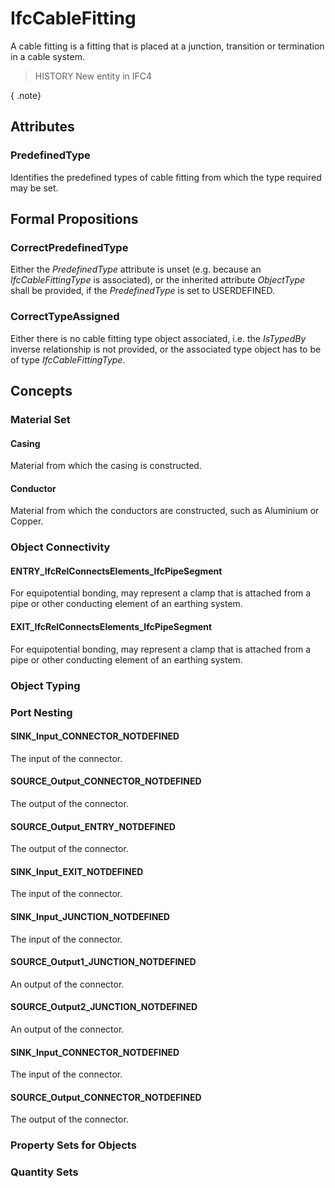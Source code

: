 # IfcCableFitting

A cable fitting is a fitting that is placed at a junction, transition or termination in a cable system.<!-- end of definition -->

> HISTORY  New entity in IFC4

{ .note}
>

## Attributes

### PredefinedType
Identifies the predefined types of cable fitting from which the type required may be set.

## Formal Propositions

### CorrectPredefinedType
Either the _PredefinedType_ attribute is unset (e.g. because an _IfcCableFittingType_ is associated), or the inherited attribute _ObjectType_ shall be provided, if the _PredefinedType_ is set to USERDEFINED.

### CorrectTypeAssigned
Either there is no cable fitting type object associated, i.e. the _IsTypedBy_ inverse relationship is not provided, or the associated type object has to be of type _IfcCableFittingType_.

## Concepts

### Material Set



#### Casing

Material from which the casing is constructed.

#### Conductor

Material from which the conductors are constructed, such as Aluminium or Copper.

### Object Connectivity



#### ENTRY_IfcRelConnectsElements_IfcPipeSegment

For equipotential bonding, may represent a clamp that is attached from a pipe or other conducting element of an earthing system.

#### EXIT_IfcRelConnectsElements_IfcPipeSegment

For equipotential bonding, may represent a clamp that is attached from a pipe or other conducting element of an earthing system.

### Object Typing



### Port Nesting



#### SINK_Input_CONNECTOR_NOTDEFINED

The input of the connector.

#### SOURCE_Output_CONNECTOR_NOTDEFINED

The output of the connector.

#### SOURCE_Output_ENTRY_NOTDEFINED

The output of the connector.

#### SINK_Input_EXIT_NOTDEFINED

The input of the connector.

#### SINK_Input_JUNCTION_NOTDEFINED

The input of the connector.

#### SOURCE_Output1_JUNCTION_NOTDEFINED

An output of the connector.

#### SOURCE_Output2_JUNCTION_NOTDEFINED

An output of the connector.

#### SINK_Input_CONNECTOR_NOTDEFINED

The input of the connector.

#### SOURCE_Output_CONNECTOR_NOTDEFINED

The output of the connector.

### Property Sets for Objects



### Quantity Sets



